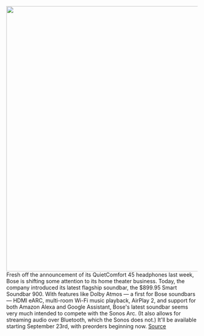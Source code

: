 <img src='https://cdn.vox-cdn.com/thumbor/GF-idSOG2_v4YgO0FbKxAWJSO40=/0x0:1621x1032/1200x800/filters:focal(675x419:933x677)/cdn.vox-cdn.com/uploads/chorus_image/image/69826173/bose.0.jpeg' width='700px' /><br/>
Fresh off the announcement of its QuietComfort 45 headphones last week, Bose is shifting some attention to its home theater business. Today, the company introduced its latest flagship soundbar, the $899.95 Smart Soundbar 900. With features like Dolby Atmos — a first for Bose soundbars — HDMI eARC, multi-room Wi-Fi music playback, AirPlay 2, and support for both Amazon Alexa and Google Assistant, Bose's latest soundbar seems very much intended to compete with the Sonos Arc. (It also allows for streaming audio over Bluetooth, which the Sonos does not.) It'll be available starting September 23rd, with preorders beginning now.
<a href='https://www.theverge.com/2021/9/7/22660982/bose-smart-soundbar-900-dolby-atmos-sonos-arc'> Source <a/>